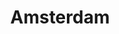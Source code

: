 ---
layout: citytemp
title: Amsterdam
header: Amsterdam

images:
- slideimg: /LocationWithUS/img/slideAmsterdam1.jpg
  slidehead: Vibrant
  slidetext: Bustling nightlife, lively festivals, colorful markets, diverse culture, thriving art scene, energetic atmosphere.

- slideimg: /LocationWithUS/img/slideAmsterdam2.jpg
  slidehead: Historic
  slidetext: Anne Frank House, 17th-century Golden Age, grand museums, centuries-old buildings, rich maritime history, Rembrandt’s legacy.

- slideimg: /LocationWithUS/img/slideAmsterdam3.jpg
  slidehead: Picturesque
  slidetext: Iconic canals, narrow houses, cobblestone streets, flower markets, charming bridges, serene boat rides.


text:
- header: Overview
  body: Amsterdam, the capital of the Netherlands, is renowned for its historic canals, artistic heritage, and vibrant culture. Founded in the 12th century as a fishing village, it grew into one of Europe’s major trading hubs during the Dutch Golden Age. The city is famous for landmarks like the Anne Frank House, Van Gogh Museum, and the Rijksmuseum. With picturesque streets, a network of cycling paths, and an open-minded atmosphere, Amsterdam attracts millions of visitors each year. Its blend of historic charm and modern innovation makes it a dynamic hub for art, culture, and business.

- header: Things to do!
  body: Amsterdam offers a variety of attractions for all types of visitors. Explore the iconic canal cruises, which provide a scenic view of the city's charming waterways. Visit world-class museums like the Rijksmuseum, Van Gogh Museum, and the poignant Anne Frank House. Take a stroll or bike through the beautiful Vondelpark. Discover the Jordaan district for its narrow streets, art galleries, and cozy cafés. For nightlife, explore the lively Leidseplein or Rembrandtplein. The Albert Cuyp Market is great for local food and shopping, while the Heineken Experience offers a fun tour of the city's brewing heritage.

- header: Best Time For Amsterdam!
  body: The ideal time to visit Amsterdam is between April and May or September and November, just before or after the busy summer tourist season. During these months, you'll encounter fewer crowds, enjoy relatively mild weather (though the city's climate can be unpredictable), and experience Amsterdam in a more relaxed, authentic way, as the locals do. However, if you're looking for budget-friendly deals and don't mind colder temperatures ranging from the 30s to 40s (°F), a winter trip could be a great option.
  img: /LocationWithUS/img/tempAmsterdam.jpg




hotell:
  - img: /LocationWithUS/img/amsterdamhtl1.jpg
    hotellh: De L'Europe Amsterdam
    hotellt: "A place for those who appreciate authenticity and luxurious hospitality, and are eager to embrace Amsterdam’s rich heritage in the most elegant way since 1896."
    link: https://www.deleurope.com/

  - img: /LocationWithUS/img/amsterdamhtl2.jpg
    hotellh: Conservatorium Hotel
    hotellt: "In a captivating setting, where vibrant elegance meets cultural richness, discover a location like no other. The city’s crown jewels – the Van Gogh Museum, the Royal Concert Hall, Rijksmuseum, Vondelpark, and Amsterdam’s most indulgent shopping – are just steps away. Adjacent to the cultural epicentre of the Museum Quarter, the regal Conservatorium hotel seamlessly blends the charm of the past with the allure of the present, as it continues to be crowned as the Netherlands’ number one luxury hotel."
    link: https://www.conservatoriumhotel.com/?utm_medium=referral&utm_source=tripadvisor&utm_campaign=business_advantage_home

  - img: /LocationWithUS/img/amsterdamhtl3.jpg
    hotellh: Sofitel Legend The Grand Amsterdam
    hotellt: "Welcome at Sofitel Legend The Grand Amsterdam! Located between two historical canals in the heart of the city, The Grand boasts a rich history. From a 15th-century convent to royal lodgings to Dutch admiralty headquarters to the city hall of Amsterdam. The Grand offers five-star luxury in a unique ‘Amsterdam’ ambiance, furnished with French elegance and grandeur."
    link: https://www.sofitel-legend-thegrand.com/

hooh:
  - img: /LocationWithUS/img/amsterdamhtl1.jpg
    headdd: De L'Europe Amsterdam
    txt: "A place for those who appreciate authenticity and luxurious hospitality, and are eager to embrace Amsterdam’s rich heritage in the most elegant way since 1896."
    linko: https://www.deleurope.com/
  - img: /LocationWithUS/img/amsterdamhtl2.jpg
    headdd: Conservatorium Hotel
    txt: "In a captivating setting, where vibrant elegance meets cultural richness, discover a location like no other. The city’s crown jewels – the Van Gogh Museum, the Royal Concert Hall, Rijksmuseum, Vondelpark, and Amsterdam’s most indulgent shopping – are just steps away."
    linko: https://www.conservatoriumhotel.com/?utm_medium=referral&utm_source=tripadvisor&utm_campaign=business_advantage_home
  - img: /LocationWithUS/img/amsterdamhtl3.jpg
    headdd:  Sofitel Legend The Grand Amsterdam
    txt: "Welcome at Sofitel Legend The Grand Amsterdam! Located between two historical canals in the heart of the city, The Grand boasts a rich history. From a 15th-century convent to royal lodgings to Dutch admiralty headquarters to the city hall of Amsterdam."
    linko: https://www.sofitel-legend-thegrand.com/
    

---